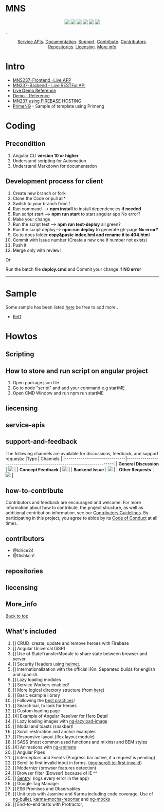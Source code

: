 # MNS
<p align="center">
    <a href="https://github.com/idrice24/mns/issues/" title="Open Issues"><img src="https://img.shields.io/github/issues/idrice24/mns?style=flat-square "></a>
<a href="https://app.circleci.com/pipelines/github/idrice24/mns" title="Circleci"><img src="https://img.shields.io/circleci/build/github/idrice24/mns?color=green&logo=red&style=flat-square?style=flat-square"></a>
  <a href="https://github.com/idrice24/mns/" title="License"><img src="https://img.shields.io/github/license/idrice24/mns?style=flat-square"></a>
  <a href="https://github.com/idrice24/mns/" title="Languages"><img src="https://img.shields.io/github/languages/count/idrice24/mns?style=flat-square"></a>
  <a href="https://github.com/idrice24/mns/" title="Version"><img src="https://img.shields.io/github/package-json/v/idrice24/mns?style=flat-square"></a>
  <img src="https://img.shields.io/github/last-commit/idrice24/mns/master">
  
</p>
. 
<p align="center">
	<a href="#service-apis">Service APIs</a>.
	<a href="#documentation">Documentation</a>.
	<a href="#support-and-feedback">Support</a>.
	<a href="#how-to-contribute">Contribute</a>.
	<a href="#contributors">Contributors</a>.
	<a href="#repositories">Repositories</a>.
	<a href="#liecensing">Licensing</a>.
  <a href="#more_info">More info</a>
</p>

# Intro
- [MNS237-Frontend -Live APP](https://idrice24.github.io/mns/)  
- [MN237-Backend - Live RESTFul API](https://mns237-serverapi.herokuapp.com/api/)
- [Live Demo Reference](https://angular.ganatan.com/crud/cities)
- [Demo - Reference](https://github.com/ganatan/angular10-app/tree/master/frontend)
- [MN237 using FIREBASE](https://idrice.web.app/home)  HOSTING
- [PrimeNG](https://github.com/leandcar/ng-sapphiredb-editor-nqt4ki) - Sample of template using Primeng

# Coding
## Precondition
1.  Angular CLI **version 10 or higher**
1.  Understand scripting for Automation 
1.  Understand Markdown for documentation 

## Development process for client
1. Create new branch or fork 
1. Clone the Code or pull all*
1. Switch to your branch from 1.
1. Run command --> **npm install** to install dependencies **if needed**
1. Run script  start --> **npm run start** to start angular app No error?
1. Make your change
1. Run the script test --> **npm run test-deploy** all green?
1. Run the script deploy--> **npm run deploy** to generate gh-page __No error?__
1. Go to docs folder **copy&paste index.hml  and rename it to 404.html**
1. Commit with Issue number (Create a new one if number not exists)
1. Push it
1. Merge only with review!

Or

Run the batch file **deploy.cmd** and Commit your change if **NO error**
<hr/>

# Sample
Some sample has been listed [here](https://github.com/idrice24/mns/wiki/Samples) be free to add more..
- [Ref1](https://www.truecodex.com/)
# Howtos
## Scripting
## How to store and run script on angular project
1. Open package.json file
1. Go to node "script" and add your command e.g startME
1. Open CMD Window and run npm run startME

## liecensing
## service-apis
## support-and-feedback 
The following channels are available for discussions, feedback, and support requests:
|Type							| Channels 																|
|-------------------------------|-----------------------------------------------------------------------|
| **General Discussion** | <a href="https://github.com/idrice24/idrice/issues/new/choose" title="General Discussion"><img src="https://img.shields.io/badge/idrice24-issues-blue"></a></a> |
| **Concept Feedback**	 | <a href="https://github.com/idrice24/idrice/issues/new/choose"><img src="https://img.shields.io/badge/idrice24-issues-blue"></a></a> |
| **Backend Issue**		 | <a href="https://github.com/Ghislain1/mns237-server/issues"><img src="https://img.shields.io/github/issues-raw/ghislain1/mns237-server"></a></a> |
| **Other Requests**	 | <a href="idrice.tsafouet@yahoo.com" title="Email IDRICE24 Team"><img src="https://img.shields.io/github/contributors/idrice24/mns"></a></a> |


## how-to-contribute  
  Contributors and feedback are encouraged and welcome. For more information about how to contribute, the project structure, as well as additional contribution information, see our [Contributors Guidelines](./CONTRIBUTING.md). By participating in this project, you agree to abide by its [Code of Conduct](./CODE:OF_CONDUCT.md) at all times.
  
## contributors
 - @Idrice24
 - @Gishlain1
## repositories
## liecensing

## More_info

 [Back to top](#table-of-contents)

## What's included

1.  [] CRUD: create, update and remove heroes with Firebase
1.  [] Angular Universal (SSR)
1.  [] Use of StateTransferModule to share state between browser and server
1.  [] Security Headers using [helmet](https://helmetjs.github.io).
1.  [] Internationalization with the official i18n. Separated builds for english and spanish.
1.  [] Lazy loading modules
1.  [] Service Workers enabled!
1.  [] More logical directory structure (from
      [here](https://itnext.io/choosing-a-highly-scalable-folder-structure-in-angular-d987de65ec7))
1.  [] Basic example library
1.  [] Following the [best practices](https://angular.io/guide/styleguide)!
1.  [] Search bar, to look for heroes
1.  [] Custom loading page
1.  [X] Example of Angular Resolver for Hero Detail
1.  [] Lazy loading images with [ng-lazyload-image](https://github.com/tjoskar/ng-lazyload-image)
1.  [] Modal and toasts (snakbar)!
1.  [] Scroll restoration and anchor examples
1.  [] Responsive layout (flex layout module)
1.  [] SASS (most common used functions and mixins) and BEM styles
1.  [X] Animations with [ng-animate](https://jiayihu.github.io/ng-animate/)
1.  [] Angular Pipes
1.  [] Interceptors and Events (Progress bar active, if a request is pending)
1.  [] Scroll to first invalid input in forms.
      ([ngx-scroll-to-first-invalid](https://github.com/Ismaestro/ngx-scroll-to-first-invalid))
1.  [] Modernizr (browser features detection)
1.  [] Browser filter (Bowser) because of IE ^^
1.  [] [Sentry](https://sentry.io)! (logs every error in the app)
1.  [] Google Tag Manager
1.  [] ES6 Promises and Observables
1.  [] Unit tests with Jasmine and Karma including code coverage. Use of
      [ng-bullet](https://www.npmjs.com/package/ng-bullet),
      [karma-mocha-reporter](https://github.com/litixsoft/karma-mocha-reporter) and
      [ng-mocks](https://github.com/ike18t/ng-mocks)
1.  [] End-to-end tests with Protractor,
